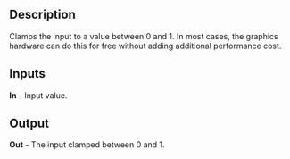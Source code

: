 ## Description
Clamps the input to a value between 0 and 1. In most cases, the graphics hardware can do this for free without adding additional performance cost.

## Inputs
**In** - Input value.

## Output
**Out** - The input clamped between 0 and 1.